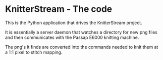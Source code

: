 KnitterStream - The code
========================

This is the Python application that drives the KnitterStream project.

It is essentially a server daemon that watches a directory for new png
files and then communicates with the Passap E6000 knitting machine.

The png's it finds are converted into the commands needed to knit them
at a 1:1 pixel to stitch mapping.
